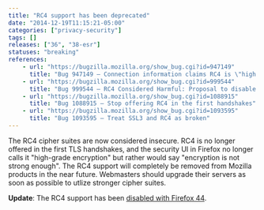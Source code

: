 ```yaml
---
title: "RC4 support has been deprecated"
date: "2014-12-19T11:15:21-05:00"
categories: ["privacy-security"]
tags: []
releases: ["36", "38-esr"]
statuses: "breaking"
references:
    - url: "https://bugzilla.mozilla.org/show_bug.cgi?id=947149"
      title: "Bug 947149 – Connection information claims RC4 is \"high grade\""
    - url: "https://bugzilla.mozilla.org/show_bug.cgi?id=999544"
      title: "Bug 999544 – RC4 Considered Harmful: Proposal to disable use of RC4 completely"
    - url: "https://bugzilla.mozilla.org/show_bug.cgi?id=1088915"
      title: "Bug 1088915 – Stop offering RC4 in the first handshakes"
    - url: "https://bugzilla.mozilla.org/show_bug.cgi?id=1093595"
      title: "Bug 1093595 – Treat SSL3 and RC4 as broken"
---
```

The RC4 cipher suites are now considered insecure. RC4 is no longer offered in the first TLS handshakes, and the security UI in Firefox no longer calls it "high-grade encryption" but rather would say "encryption is not strong enough". The RC4 support will completely be removed from Mozilla products in the near future. Webmasters should upgrade their servers as soon as possible to utlize stronger cipher suites.

**Update**: The RC4 support has been [disabled with Firefox 44](https://www.fxsitecompat.dev/en-CA/docs/2015/rc4-is-now-completely-disabled-by-default/).
